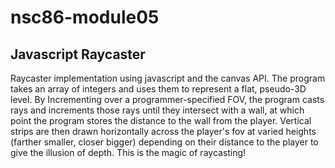 # nsc86-module05
## Javascript Raycaster
Raycaster implementation using javascript and the canvas API. The program takes an array of integers and uses them to represent a flat, pseudo-3D level. By Incrementing over a programmer-specified FOV, the program casts rays and increments those rays until they intersect with a wall, at which point the program stores the distance to the wall from the player. Vertical strips are then drawn horizontally across the player's fov at varied heights (farther smaller, closer bigger) depending on their distance to the player to give the illusion of depth. This is the magic of raycasting!
